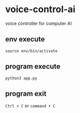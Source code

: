 # voice-control-ai

voice controller for computer AI

## env execute

`source env/bin/activate`

## program execute

`python3 app.py`

## program exit

`Ctrl + C` or `command + C`
